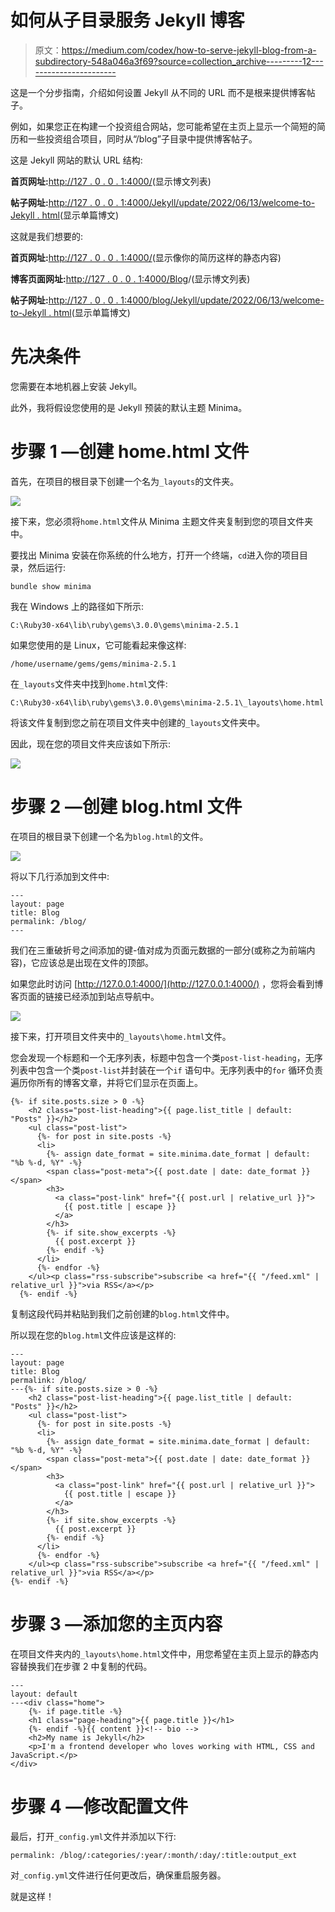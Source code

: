 # 如何从子目录服务 Jekyll 博客

> 原文：<https://medium.com/codex/how-to-serve-jekyll-blog-from-a-subdirectory-548a046a3f69?source=collection_archive---------12----------------------->

这是一个分步指南，介绍如何设置 Jekyll 从不同的 URL 而不是根来提供博客帖子。

例如，如果您正在构建一个投资组合网站，您可能希望在主页上显示一个简短的简历和一些投资组合项目，同时从“/blog”子目录中提供博客帖子。

这是 Jekyll 网站的默认 URL 结构:

**首页网址:**[http://127 . 0 . 0 . 1:4000/](http://127.0.0.1:4000/)(显示博文列表)

**帖子网址:**[http://127 . 0 . 0 . 1:4000/Jekyll/update/2022/06/13/welcome-to-Jekyll . html](http://127.0.0.1:4000/jekyll/update/2022/06/13/welcome-to-jekyll.html)(显示单篇博文)

这就是我们想要的:

**首页网址:**[http://127 . 0 . 0 . 1:4000/](http://127.0.0.1:4000/)(显示像你的简历这样的静态内容)

**博客页面网址:**[http://127 . 0 . 0 . 1:4000/Blog](http://127.0.0.1:4000/blog)/(显示博文列表)

**帖子网址:**[http://127 . 0 . 0 . 1:4000/blog/Jekyll/update/2022/06/13/welcome-to-Jekyll . html](http://127.0.0.1:4000/blog/jekyll/update/2022/06/13/welcome-to-jekyll.html)(显示单篇博文)

# 先决条件

您需要在本地机器上安装 Jekyll。

此外，我将假设您使用的是 Jekyll 预装的默认主题 Minima。

# 步骤 1 —创建 home.html 文件

首先，在项目的根目录下创建一个名为`_layouts`的文件夹。

![](img/fdcd9ba58a45d6592627c8d5369606d0.png)

接下来，您必须将`home.html`文件从 Minima 主题文件夹复制到您的项目文件夹中。

要找出 Minima 安装在你系统的什么地方，打开一个终端，`cd`进入你的项目目录，然后运行:

```
bundle show minima
```

我在 Windows 上的路径如下所示:

```
C:\Ruby30-x64\lib\ruby\gems\3.0.0\gems\minima-2.5.1
```

如果您使用的是 Linux，它可能看起来像这样:

```
/home/username/gems/gems/minima-2.5.1
```

在`_layouts`文件夹中找到`home.html`文件:

```
C:\Ruby30-x64\lib\ruby\gems\3.0.0\gems\minima-2.5.1\_layouts\home.html
```

将该文件复制到您之前在项目文件夹中创建的`_layouts`文件夹中。

因此，现在您的项目文件夹应该如下所示:

![](img/59f30ad6bd7bc012caa6477939e42eda.png)

# 步骤 2 —创建 blog.html 文件

在项目的根目录下创建一个名为`blog.html`的文件。

![](img/36b27f9f012ee73c5ddebe75d493f1c1.png)

将以下几行添加到文件中:

```
---
layout: page
title: Blog
permalink: /blog/
---
```

我们在三重破折号之间添加的键-值对成为页面元数据的一部分(或称之为前端内容)，它应该总是出现在文件的顶部。

如果您此时访问 [http://127.0.0.1:4000/](http://127.0.0.1:4000/) ，您将会看到博客页面的链接已经添加到站点导航中。

![](img/79fed92d85fe9ddc15ecbec75413c00e.png)

接下来，打开项目文件夹中的`_layouts\home.html`文件。

您会发现一个标题和一个无序列表，标题中包含一个类`post-list-heading`，无序列表中包含一个类`post-list`并封装在一个`if` 语句中。无序列表中的`for` 循环负责遍历你所有的博客文章，并将它们显示在页面上。

```
{%- if site.posts.size > 0 -%}
    <h2 class="post-list-heading">{{ page.list_title | default: "Posts" }}</h2>
    <ul class="post-list">
      {%- for post in site.posts -%}
      <li>
        {%- assign date_format = site.minima.date_format | default: "%b %-d, %Y" -%}
        <span class="post-meta">{{ post.date | date: date_format }}</span>
        <h3>
          <a class="post-link" href="{{ post.url | relative_url }}">
            {{ post.title | escape }}
          </a>
        </h3>
        {%- if site.show_excerpts -%}
          {{ post.excerpt }}
        {%- endif -%}
      </li>
      {%- endfor -%}
    </ul><p class="rss-subscribe">subscribe <a href="{{ "/feed.xml" | relative_url }}">via RSS</a></p>
  {%- endif -%}
```

复制这段代码并粘贴到我们之前创建的`blog.html`文件中。

所以现在您的`blog.html`文件应该是这样的:

```
---
layout: page
title: Blog
permalink: /blog/
---{%- if site.posts.size > 0 -%}
    <h2 class="post-list-heading">{{ page.list_title | default: "Posts" }}</h2>
    <ul class="post-list">
      {%- for post in site.posts -%}
      <li>
        {%- assign date_format = site.minima.date_format | default: "%b %-d, %Y" -%}
        <span class="post-meta">{{ post.date | date: date_format }}</span>
        <h3>
          <a class="post-link" href="{{ post.url | relative_url }}">
            {{ post.title | escape }}
          </a>
        </h3>
        {%- if site.show_excerpts -%}
          {{ post.excerpt }}
        {%- endif -%}
      </li>
      {%- endfor -%}
    </ul><p class="rss-subscribe">subscribe <a href="{{ "/feed.xml" | relative_url }}">via RSS</a></p>
{%- endif -%}
```

# 步骤 3 —添加您的主页内容

在项目文件夹内的`_layouts\home.html`文件中，用您希望在主页上显示的静态内容替换我们在步骤 2 中复制的代码。

```
---
layout: default
---<div class="home">
    {%- if page.title -%}
    <h1 class="page-heading">{{ page.title }}</h1>
    {%- endif -%}{{ content }}<!-- bio -->
    <h2>My name is Jekyll</h2>
    <p>I'm a frontend developer who loves working with HTML, CSS and JavaScript.</p>
</div>
```

# 步骤 4 —修改配置文件

最后，打开`_config.yml`文件并添加以下行:

```
permalink: /blog/:categories/:year/:month/:day/:title:output_ext
```

对`_config.yml`文件进行任何更改后，确保重启服务器。

就是这样！